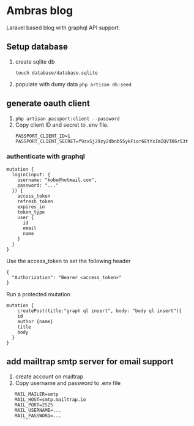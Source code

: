 # Ambras blog
Laravel based blog with graphql API support.


## Setup database
1. create sqlite db
    ```
   touch database/database.sqlite
   ```
2. populate with dumy data `php artisan db:seed`

## generate oauth client
1. `php artisan passport:client --password`
2. Copy client ID and secret to .env file.  
    ```
   PASSPORT_CLIENT_ID=1
   PASSPORT_CLIENT_SECRET=f9zxSj29zy2dbnb55ykFior6EtYxImIQVTK6r53t
      ```

### authenticate with graphql
```
mutation {
  login(input: {
    username: "kobe@hotmail.com",
    password: "..."
  }) {
    access_token
    refresh_token
    expires_in
    token_type
    user {
      id
      email
      name
    }
  }
}
```

Use the access_token to set the following header

```
{
  "Authorization": "Bearer <access_token>"
}
```
Run a protected mutation
```
mutation { 
	createPost(title:"graph ql insert", body: "body ql insert"){
    id
    author {name}
    title
    body
  }
}
```

## add mailtrap smtp server for email support
1. create account on mailtrap
2. Copy username and password to .env file
```
   MAIL_MAILER=smtp
   MAIL_HOST=smtp.mailtrap.io
   MAIL_PORT=2525
   MAIL_USERNAME=...
   MAIL_PASSWORD=...
      ```
